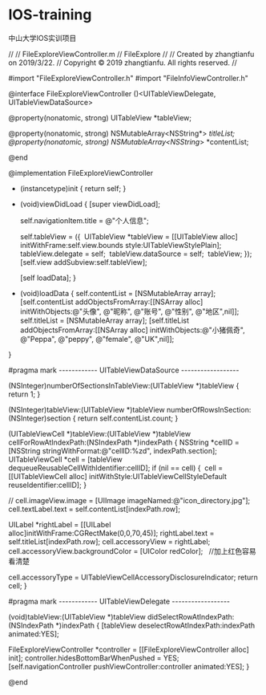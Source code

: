 # IOS-training
中山大学IOS实训项目


//
//  FileExploreViewController.m
//  FileExplore
//
//  Created by zhangtianfu on 2019/3/22.
//  Copyright © 2019 zhangtianfu. All rights reserved.
//

#import "FileExploreViewController.h"
#import "FileInfoViewController.h"

@interface FileExploreViewController ()<UITableViewDelegate, UITableViewDataSource>

@property(nonatomic, strong) UITableView *tableView;

@property(nonatomic, strong) NSMutableArray<NSString*> *titleList;
@property(nonatomic, strong) NSMutableArray<NSString*> *contentList;

@end

@implementation FileExploreViewController

- (instancetype)init {
    return self;
}

- (void)viewDidLoad {
    [super viewDidLoad];
    
    self.navigationItem.title = @"个人信息";
    
    self.tableView = ({
    ​    UITableView *tableView = [[UITableView alloc] initWithFrame:self.view.bounds style:UITableViewStylePlain];
    ​    tableView.delegate = self;
    ​    tableView.dataSource = self;
    ​    tableView;
    });
    [self.view addSubview:self.tableView];
    
    [self loadData];
}

- (void)loadData {
    self.contentList = [NSMutableArray array];
    [self.contentList addObjectsFromArray:[[NSArray alloc] initWithObjects:@"头像", @"昵称", @"账号", @"性别", @"地区",nil]];
    self.titleList = [NSMutableArray array];
    [self.titleList addObjectsFromArray:[[NSArray alloc] initWithObjects:@"小猪佩奇", @"Peppa", @"peppy", @"female", @"UK",nil]];

}

#pragma mark ------------ UITableViewDataSource ------------------

(NSInteger)numberOfSectionsInTableView:(UITableView *)tableView {
return 1;
}

(NSInteger)tableView:(UITableView *)tableView numberOfRowsInSection:(NSInteger)section {
return self.contentList.count;
}

(UITableViewCell *)tableView:(UITableView *)tableView cellForRowAtIndexPath:(NSIndexPath *)indexPath {
NSString *cellID = [NSString stringWithFormat:@"cellID:%zd", indexPath.section];
UITableViewCell *cell = [tableView dequeueReusableCellWithIdentifier:cellID];
if (nil == cell) {
​    cell = [[UITableViewCell alloc] initWithStyle:UITableViewCellStyleDefault reuseIdentifier:cellID];
}


//        cell.imageView.image = [UIImage imageNamed:@"icon_directory.jpg"];
cell.textLabel.text = self.contentList[indexPath.row];

UILabel *rightLabel = [[UILabel alloc]initWithFrame:CGRectMake(0,0,70,45)];
rightLabel.text = self.titleList[indexPath.row];
cell.accessoryView = rightLabel;
cell.accessoryView.backgroundColor = [UIColor redColor];   //加上红色容易看清楚

cell.accessoryType = UITableViewCellAccessoryDisclosureIndicator;
return cell;
}

#pragma mark ------------ UITableViewDelegate ------------------

(void)tableView:(UITableView *)tableView didSelectRowAtIndexPath:(NSIndexPath *)indexPath {
[tableView deselectRowAtIndexPath:indexPath animated:YES];

FileExploreViewController *controller = [[FileExploreViewController alloc] init];
controller.hidesBottomBarWhenPushed = YES;
[self.navigationController pushViewController:controller animated:YES];
}


@end
